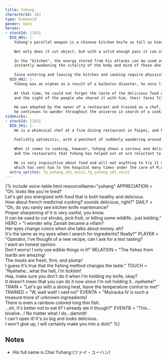 ```yaml
---
title: Yuhang
characterId: 183
type: humanoid
gender: male
heroes:
- stockId: 11831
  BIO_H01: |-
    Yuhang's parallel weapon is a chinese kitchen knife as tall as himself, very similar to his favorite knife.
  
    Not only does it cut object, but with a solid enough pass it can also cut space, creating a path that leads to the "kitchen", which is detached from the time axis.
  
    In the "kitchen", the energy stored from his attacks can be used as "ingredients" to make various dishes,
    instantly awakening the vitality of the body and mind of those who eat them.
  
    Since entering and leaving the kitchen and cooking require physical and mental strength, the drawback is that too much usage can lead to fatigue.
  BIO_H02: |-
    Yuhang was an orphan as a result of a kaibutsu disaster, he once lived in a refugee camp.
  
    At that time, he could not forget the taste of the delicious food of happiness prepared by a person who came for emergency food distribution, 
    and the sight of the people who shared it with him, their faces filled with joy and happiness, so he decided to become a chef.
  
    He was adopted by the owner of a restaurant and trained as a chef, and now that he is a well-known chef, 
    he continues to wander throughout the universe in search of a cooking that can rival the taste of happiness.
sidekicks:
- stockId: 11831
  BIO_S01: |-
    He is a whimsical chef at a fine dining restaurant in Taipei, and his full name is Chai Yuhang.
  
    Foolishly optimistic, with a penchant of suddenly wandering around, carefree in behaviour.
  
    When it comes to cooking, however, Yuhang shows a serious and delicate skill that is hard to imagine from his usual appearance,
    and the restaurants that Yuhang has helped out at are reluctant to let him go.
  
    He is very inquisitive about food and will eat anything to try it out,
    which has sent him to the hospital many times under the care of M.A.H.A. doctors.
  extra_sprites: fg_yuhang_s01_skin1,fg_yuhang_s01_skin2
---
```


{% include voice-table.html resourceName="yuhang"
APPRECIATION = "Oh, looks like you're tired?<br>Let's get you energized with food that is both healthy and delicious.<br>How about french medicinal cooking? sounds delicious, right?"
DAILY = "Oh, do you rarely see kitchen knife maintenance?<br>Proper sharpening of it is very useful, you know.<br>It can be used to cut shrubs, pick fruit, or killing some wildlife…just kidding."
HERO = "I wonder why Zaniah became a villain?<br>Her eyes change colors when she talks about money..eh?<br>It's the same as my eyes when I search for ingredients? Really?"
PLAYER = "Operator, I've thought of a new recipe, can I ask for a test tasting?<br>I want an honest opinion.<br>Don't worry! I only use edible things in it!"
RELATION = "The fishes from Isaribi are amazing!<br>The meats are fresh, firm, and plump!<br>I guess it's true that the fishing method changes the taste."
TOUCH = "Nyehehe…what the hell, I'm ticklish!<br>Haa, make sure you don't do it when I'm holding my knife, okay?<br>It doesn't mean that you can do it now since I'm not holding it...nyehehe!"
TRAIN = "Let's go with a strong heat, leave the temperature control to me!"
TRAINED = "W, wait wait! I said no!"
EVENTA = "Muirauka IV is such a treasure trove of unknown ingreadients!<br>There is even a rainbow colored long thin fish.<br>…oh, it's better not to eat it? I already ate it though?"
EVENTB = "This…bivalve…! No matter what I do…dammit!<br>I can't open it! It's so big and looks delicious..<br>I won't give up, I will certainly make you into a dish!"
%}

## Notes

- His full name is Chai Yuhang (ツァイ・ユーハン)
